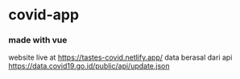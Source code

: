 # covid-app

### made with vue

website live at https://tastes-covid.netlify.app/
data berasal dari api https://data.covid19.go.id/public/api/update.json
